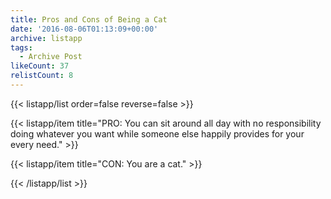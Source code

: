 ```yaml
---
title: Pros and Cons of Being a Cat
date: '2016-08-06T01:13:09+00:00'
archive: listapp
tags: 
  - Archive Post
likeCount: 37
relistCount: 8
---
```



{{< listapp/list order=false reverse=false >}}

   {{< listapp/item title="PRO: You can sit around all day with no responsibility doing whatever you want while someone else happily provides for your every need." >}}

   {{< listapp/item title="CON: You are a cat." >}}

{{< /listapp/list >}}
